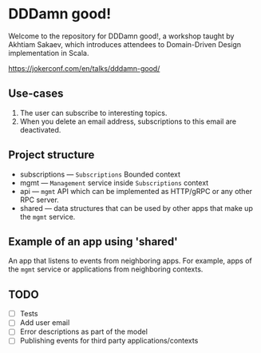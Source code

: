 # DDDamn good!

Welcome to the repository for DDDamn good!, a workshop taught by Akhtiam Sakaev, which introduces
attendees to Domain-Driven Design implementation in Scala.

https://jokerconf.com/en/talks/dddamn-good/

## Use-cases

1. The user can subscribe to interesting topics.
2. When you delete an email address, subscriptions to this email are deactivated.

## Project structure

* subscriptions — `Subscriptions` Bounded context
* mgmt — `Management` service inside `Subscriptions` context
* api — `mgmt` API which can be implemented as HTTP/gRPC or any other RPC server.
* shared — data structures that can be used by other apps that make up the `mgmt` service.

## Example of an app using 'shared'

An app that listens to events from neighboring apps. For example, apps of the `mgmt` service
or applications from neighboring contexts.

## TODO

- [ ] Tests
- [ ] Add user email
- [ ] Error descriptions as part of the model
- [ ] Publishing events for third party applications/contexts

